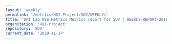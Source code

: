 ```yaml
---
layout: 'weekly'
permalink: '/metrics/HDI-Project/SDV/WEEKLY/'
title: 'DAI Lab OSS Metrics Metrics report for SDV | WEEKLY-REPORT-2019-11-17'
organization: 'HDI-Project'
repository: 'SDV'
current_date: '2019-11-17'
---
```

